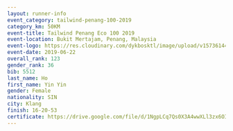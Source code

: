 ```yaml
--- 
layout: runner-info 
event_category: tailwind-penang-100-2019 
category_km: 50KM 
event-title: Tailwind Penang Eco 100 2019 
event-location: Bukit Mertajam, Penang, Malaysia 
event-logo: https://res.cloudinary.com/dykbosktl/image/upload/v1573614442/Logo/Logo_gqlzi3.jpg 
event-date: 2019-06-22 
overall_rank: 123
gender_rank: 36
bib: 5512
last_name: Ho
first_name: Yin Yin
gender: Female
nationality: SIN
city: Klang
finish: 16-20-53
certificate: https://drive.google.com/file/d/1NgpLCq7Qs0X3A4wwXLl3zx6OI4fmh9dI/view?usp=sharing
--- 
```

